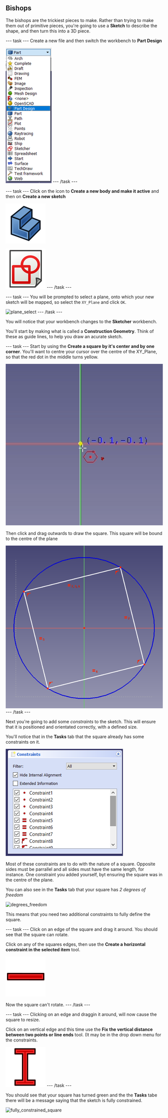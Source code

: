 ## Bishops

The bishops are the trickiest pieces to make. Rather than trying to make them out of primitive pieces, you're going to use a **Sketch** to describe the shape, and then turn this into a 3D piece.

--- task ---
Create a new file and then switch the workbench to **Part Design**

![part_design](images/part_design.png)
--- /task ---

--- task ---
Click on the icon to **Create a new body and make it active** and then on **Create a new sketch**

![PartDesign_Body_Create_New](images/PartDesign_Body_Create_New.png)

![Sketcher_NewSketch](images/Sketcher_NewSketch.png)
--- /task ---

--- task ---
You will be prompted to select a plane, onto which your new sketch will be mapped, so select the `XY_Plane` and click `OK`.

![plane_select](imagesplane_select.png)
--- /task ---

You will notice that your workbench changes to the **Sketcher** workbench.

You'll start by making what is called a **Construction Geometry**. Think of these as guide lines, to help you draw an acurate sketch.

--- task ---
Start by using the **Create a square by it's center and by one corner**. You'll want to centre your cursor over the centre of the XY_Plane, so that the red dot in the middle turns yellow.

![yellow_dot.png](images/yellow_dot.png)

Then click and drag outwards to draw the square. This square will be bound to the centre of the plane

![square_undefined](images/square_undefined.png)
--- /task ---

Next you're going to add some *constraints* to the sketch. This will ensure that it is positioned and orientated correctly, with a defined size. 

You'll notice that in the **Tasks** tab that the square already has some constraints on it.

![constraints](images/constraints.png)

Most of these constraints are to do with the nature of a square. Opposite sides must be parrallel and all sides must have the same length, for instance. One constraint you added yourself, byt ensuring the square was in the centre of the plane.

You can also see in the **Tasks** tab that your square has *2 degrees of freedom*

![degrees_freedom](degrees_freedom.png)

This means that you need two additional constraints to fully define the square.

--- task ---
Click on an edge of the square and drag it around. You should see that the square can rotate.

Click on any of the squares edges, then use the **Create a horizontal constraint in the selected item** tool.

![Constraint_Horizontal](images/Constraint_Horizontal.png)

Now the square can't rotate.
--- /task ---

--- task ---
Clicking on an edge and draggin it around, will now cause the square to resize.

Click on an vertical edge and this time use the **Fix the vertical distance between two points or line ends** tool. (It may be in the drop down menu for the constraints.

![Constraint_VerticalDistance](images/Constraint_VerticalDistance.png)
--- /task ---

You should see that your square has turned green and the the **Tasks** tabe there will be a message saying that the sketch is fully constrained.

![fully_constrained_square](fully_constrained_square.png)

